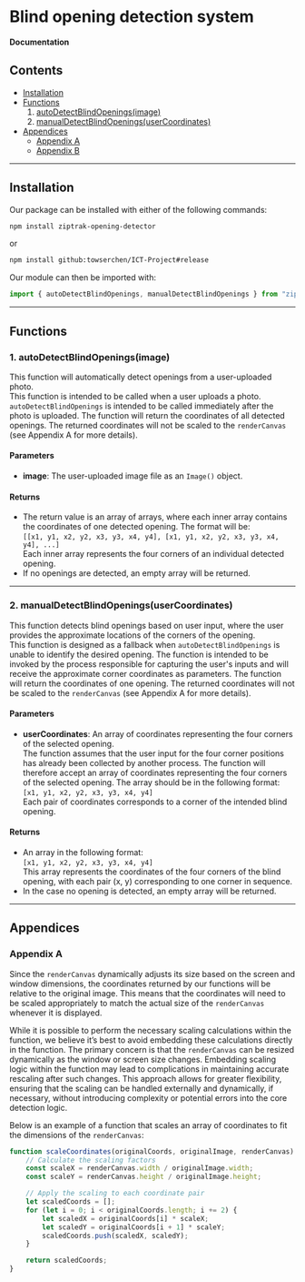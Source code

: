 # Blind opening detection system
**Documentation**

## Contents
- [Installation](#installation)
- [Functions](#functions)  
  1. [autoDetectBlindOpenings(image)](#1-autodetectblindopeningsimage)  
  2. [manualDetectBlindOpenings(userCoordinates)](#2-manualdetectblindopeningsusercoordinates)
- [Appendices](#appendices)  
  - [Appendix A](#appendix-a)  
  - [Appendix B](#appendix-b)

---

## Installation

Our package can be installed with either of the following commands:

```bash
npm install ziptrak-opening-detector
```
or
```bash
npm install github:towserchen/ICT-Project#release
```
Our module can then be imported with:
```javascript
import { autoDetectBlindOpenings, manualDetectBlindOpenings } from "ziptrak-opening-detector";
```

---

## Functions

### 1. autoDetectBlindOpenings(image)

This function will automatically detect openings from a user-uploaded photo.  
This function is intended to be called when a user uploads a photo. `autoDetectBlindOpenings` is intended to be called immediately after the photo is uploaded. The function will return the coordinates of all detected openings. The returned coordinates will not be scaled to the `renderCanvas` (see Appendix A for more details).

#### Parameters
- **image**: The user-uploaded image file as an `Image()` object.

#### Returns
- The return value is an array of arrays, where each inner array contains the coordinates of one detected opening. The format will be:  
  `[[x1, y1, x2, y2, x3, y3, x4, y4], [x1, y1, x2, y2, x3, y3, x4, y4], ...]`  
  Each inner array represents the four corners of an individual detected opening.
- If no openings are detected, an empty array will be returned.

---

### 2. manualDetectBlindOpenings(userCoordinates)

This function detects blind openings based on user input, where the user provides the approximate locations of the corners of the opening.  
This function is designed as a fallback when `autoDetectBlindOpenings` is unable to identify the desired opening. The function is intended to be invoked by the process responsible for capturing the user's inputs and will receive the approximate corner coordinates as parameters. The function will return the coordinates of one opening. The returned coordinates will not be scaled to the `renderCanvas` (see Appendix A for more details).

#### Parameters
- **userCoordinates**: An array of coordinates representing the four corners of the selected opening.  
  The function assumes that the user input for the four corner positions has already been collected by another process. The function will therefore accept an array of coordinates representing the four corners of the selected opening. The array should be in the following format:  
  `[x1, y1, x2, y2, x3, y3, x4, y4]`  
  Each pair of coordinates corresponds to a corner of the intended blind opening.

#### Returns
- An array in the following format:  
  `[x1, y1, x2, y2, x3, y3, x4, y4]`  
  This array represents the coordinates of the four corners of the blind opening, with each pair (x, y) corresponding to one corner in sequence.
- In the case no opening is detected, an empty array will be returned.

---

## Appendices

### Appendix A

Since the `renderCanvas` dynamically adjusts its size based on the screen and window dimensions, the coordinates returned by our functions will be relative to the original image. This means that the coordinates will need to be scaled appropriately to match the actual size of the `renderCanvas` whenever it is displayed.

While it is possible to perform the necessary scaling calculations within the function, we believe it’s best to avoid embedding these calculations directly in the function. The primary concern is that the `renderCanvas` can be resized dynamically as the window or screen size changes. Embedding scaling logic within the function may lead to complications in maintaining accurate rescaling after such changes. This approach allows for greater flexibility, ensuring that the scaling can be handled externally and dynamically, if necessary, without introducing complexity or potential errors into the core detection logic.

Below is an example of a function that scales an array of coordinates to fit the dimensions of the `renderCanvas`:

```javascript
function scaleCoordinates(originalCoords, originalImage, renderCanvas) {
    // Calculate the scaling factors
    const scaleX = renderCanvas.width / originalImage.width;
    const scaleY = renderCanvas.height / originalImage.height;

    // Apply the scaling to each coordinate pair
    let scaledCoords = [];
    for (let i = 0; i < originalCoords.length; i += 2) {
        let scaledX = originalCoords[i] * scaleX;
        let scaledY = originalCoords[i + 1] * scaleY;
        scaledCoords.push(scaledX, scaledY);
    }

    return scaledCoords;
}
